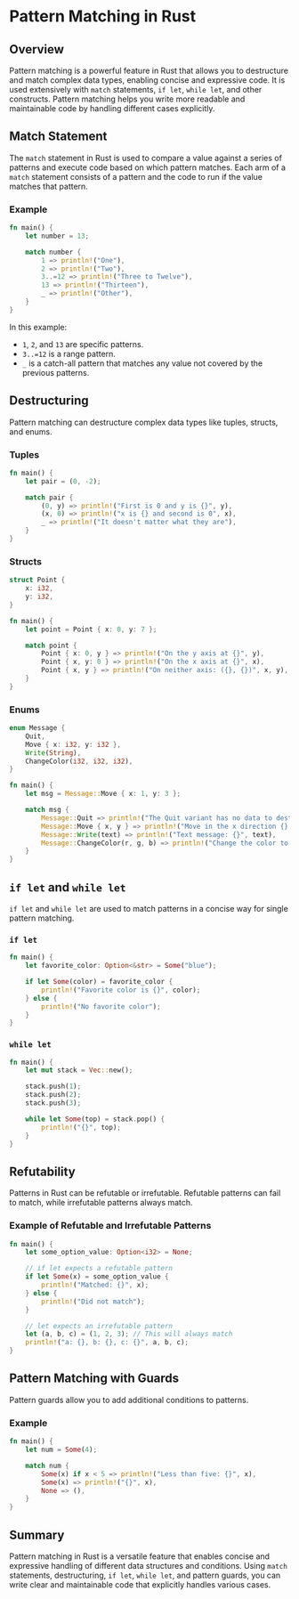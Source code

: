 # Pattern Matching in Rust

## Overview

Pattern matching is a powerful feature in Rust that allows you to destructure and match complex data types, enabling concise and expressive code. It is used extensively with `match` statements, `if let`, `while let`, and other constructs. Pattern matching helps you write more readable and maintainable code by handling different cases explicitly.

## Match Statement

The `match` statement in Rust is used to compare a value against a series of patterns and execute code based on which pattern matches. Each arm of a `match` statement consists of a pattern and the code to run if the value matches that pattern.

### Example

```rust
fn main() {
    let number = 13;

    match number {
        1 => println!("One"),
        2 => println!("Two"),
        3..=12 => println!("Three to Twelve"),
        13 => println!("Thirteen"),
        _ => println!("Other"),
    }
}
```

In this example:

- `1`, `2`, and `13` are specific patterns.
- `3..=12` is a range pattern.
- `_` is a catch-all pattern that matches any value not covered by the previous patterns.

## Destructuring

Pattern matching can destructure complex data types like tuples, structs, and enums.

### Tuples

```rust
fn main() {
    let pair = (0, -2);

    match pair {
        (0, y) => println!("First is 0 and y is {}", y),
        (x, 0) => println!("x is {} and second is 0", x),
        _ => println!("It doesn't matter what they are"),
    }
}
```

### Structs

```rust
struct Point {
    x: i32,
    y: i32,
}

fn main() {
    let point = Point { x: 0, y: 7 };

    match point {
        Point { x: 0, y } => println!("On the y axis at {}", y),
        Point { x, y: 0 } => println!("On the x axis at {}", x),
        Point { x, y } => println!("On neither axis: ({}, {})", x, y),
    }
}
```

### Enums

```rust
enum Message {
    Quit,
    Move { x: i32, y: i32 },
    Write(String),
    ChangeColor(i32, i32, i32),
}

fn main() {
    let msg = Message::Move { x: 1, y: 3 };

    match msg {
        Message::Quit => println!("The Quit variant has no data to destructure."),
        Message::Move { x, y } => println!("Move in the x direction {} and in the y direction {}", x, y),
        Message::Write(text) => println!("Text message: {}", text),
        Message::ChangeColor(r, g, b) => println!("Change the color to red {}, green {}, and blue {}", r, g, b),
    }
}
```

## `if let` and `while let`

`if let` and `while let` are used to match patterns in a concise way for single pattern matching.

### `if let`

```rust
fn main() {
    let favorite_color: Option<&str> = Some("blue");

    if let Some(color) = favorite_color {
        println!("Favorite color is {}", color);
    } else {
        println!("No favorite color");
    }
}
```

### `while let`

```rust
fn main() {
    let mut stack = Vec::new();

    stack.push(1);
    stack.push(2);
    stack.push(3);

    while let Some(top) = stack.pop() {
        println!("{}", top);
    }
}
```

## Refutability

Patterns in Rust can be refutable or irrefutable. Refutable patterns can fail to match, while irrefutable patterns always match.

### Example of Refutable and Irrefutable Patterns

```rust
fn main() {
    let some_option_value: Option<i32> = None;

    // if let expects a refutable pattern
    if let Some(x) = some_option_value {
        println!("Matched: {}", x);
    } else {
        println!("Did not match");
    }

    // let expects an irrefutable pattern
    let (a, b, c) = (1, 2, 3); // This will always match
    println!("a: {}, b: {}, c: {}", a, b, c);
}
```

## Pattern Matching with Guards

Pattern guards allow you to add additional conditions to patterns.

### Example

```rust
fn main() {
    let num = Some(4);

    match num {
        Some(x) if x < 5 => println!("Less than five: {}", x),
        Some(x) => println!("{}", x),
        None => (),
    }
}
```

## Summary

Pattern matching in Rust is a versatile feature that enables concise and expressive handling of different data structures and conditions. Using `match` statements, destructuring, `if let`, `while let`, and pattern guards, you can write clear and maintainable code that explicitly handles various cases.
